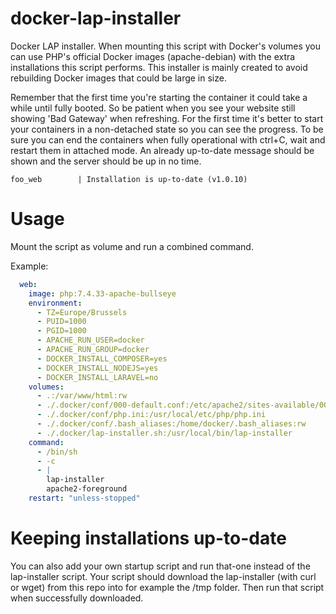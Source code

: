 # docker-lap-installer

Docker LAP installer. When mounting this script with Docker's volumes
you can use PHP's official Docker images (apache-debian) with the extra
installations this script performs. This installer is mainly created to
avoid rebuilding Docker images that could be large in size.

Remember that the first time you're starting the container it could take
a while until fully booted. So be patient when you see your website still
showing 'Bad Gateway' when refreshing. For the first time it's better to
start your containers in a non-detached state so you can see the progress.
To be sure you can end the containers when fully operational with ctrl+C,
wait and restart them in attached mode. An already up-to-date message
should be shown and the server should be up in no time.
```
foo_web        | Installation is up-to-date (v1.0.10)
```

# Usage

Mount the script as volume and run a combined command.

Example:
```yaml
  web:
    image: php:7.4.33-apache-bullseye
    environment:
      - TZ=Europe/Brussels
      - PUID=1000
      - PGID=1000
      - APACHE_RUN_USER=docker
      - APACHE_RUN_GROUP=docker
      - DOCKER_INSTALL_COMPOSER=yes
      - DOCKER_INSTALL_NODEJS=yes
      - DOCKER_INSTALL_LARAVEL=no
    volumes:
      - .:/var/www/html:rw
      - ./.docker/conf/000-default.conf:/etc/apache2/sites-available/000-default.conf
      - ./.docker/conf/php.ini:/usr/local/etc/php/php.ini
      - ./.docker/conf/.bash_aliases:/home/docker/.bash_aliases:rw
      - ./.docker/lap-installer.sh:/usr/local/bin/lap-installer
    command:
      - /bin/sh
      - -c
      - |
        lap-installer
        apache2-foreground
    restart: "unless-stopped"
```

# Keeping installations up-to-date

You can also add your own startup script and run that-one instead of the lap-installer script.
Your script should download the lap-installer (with curl or wget) from this repo into for example the /tmp folder.
Then run that script when successfully downloaded.
